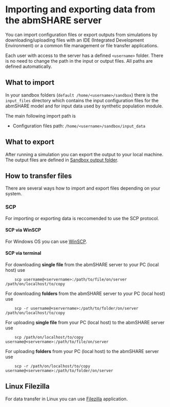 # Importing and exporting data from the abmSHARE server

You can import configuration files or export outputs from simulations by downloading/uploading files with an IDE (Integrated Development Environment) or a common file management or file transfer applications.

Each user with access to the server has a defined `<username>` folder. There is no need to change the path in the input or output files. All paths are defined automatically.

## What to import

In your sandbox folders (`default /home/<username>/sandbox`) there is the `input_files` directory which contains the input configuration files for the abmSHARE model and for input data used by synthetic population module.

The main following import path is 

-  Configuration files path: `/home/<username>/sandbox/input_data`

## What to export
After running a simulation you can export the output to your local machine. The output files are defined in [Sandbox output folder](../examples/exampleE1.md#outputs).

## How to transfer files 
There are several ways how to import and export files depending on your system.
### SCP
For importing or exporting data is reccomended to use the SCP protocol.

#### SCP via WinSCP
For Windows OS you can use [WinSCP](https://winscp.net/). 

#### SCP via terminal
For downloading **single file** from the abmSHARE server to your PC (local host) use 
```shell
    scp username@<servername>:/path/to/file/on/server /path/on/localhost/to/copy
```
For downloading **folders**  from the abmSHARE server to your PC (local host) use 
```shell
    scp -r username@<servername>:/path/to/folder/on/server /path/on/localhost/to/copy
```
For uploading **single file** from your PC (local host) to the abmSHARE server use
```shell
    scp /path/on/localhost/to/copy username@<servername>:/path/to/file/on/server
```
For uploading **folders** from your PC (local host) to the abmSHARE server use
```shell
    scp -r /path/on/localhost/to/copy username@<servername>:/path/to/folder/on/server
```

## Linux Filezilla 
For data transfer in Linux you can use [Filezilla](https://filezilla-project.org/) application.
